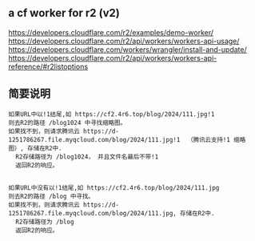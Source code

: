 ## a cf worker for r2 (v2) 
https://developers.cloudflare.com/r2/examples/demo-worker/  
https://developers.cloudflare.com/r2/api/workers/workers-api-usage/  
https://developers.cloudflare.com/workers/wrangler/install-and-update/  
https://developers.cloudflare.com/r2/api/workers/workers-api-reference/#r2listoptions  

## 简要说明  
```
如果URL中以!1结尾,如 https://cf2.4r6.top/blog/2024/111.jpg!1
则去R2的路径 /blog1024 中寻找缩略图。  
如果找不到，则请求腾讯云 https://d-1251786267.file.myqcloud.com/blog/2024/111.jpg!1  （腾讯云支持!1 缩略图）, 存储在R2中.
  R2存储路径为 /blog1024， 并且文件名最后不带!1
  返回R2的响应。  


如果URL中没有以!1结尾,如 https://cf2.4r6.top/blog/2024/111.jpg
则去R2的路径 /blog 中寻找。  
如果找不到，则请求腾讯云 https://d-1251786267.file.myqcloud.com/blog/2024/111.jpg, 存储在R2中.
  R2存储路径为 /blog
  返回R2的响应。  
```